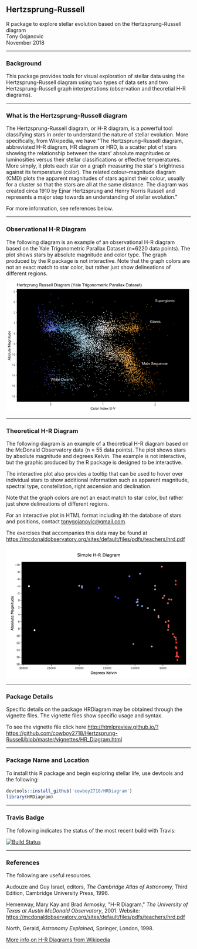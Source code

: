 ## Hertzsprung-Russell
R package to explore stellar evolution based on the Hertzsprung-Russell diagram  
Tony Gojanovic  
November 2018  

***

### Background

This package provides tools for visual exploration of stellar data using the Hertzsprung-Russell diagram using two types of data sets and two Hertzsprung-Russell graph interpretations (observation and theoretial H-R diagrams).

***

### What is the Hertzsprung-Russell diagram

The Hertzsprung-Russell diagram, or H-R diagram, is a powerful tool classifying stars in order to understand the nature of stellar evolution.  More specifically, from Wikipedia, we have "The Hertzsprung–Russell diagram, abbreviated H–R diagram, HR diagram or HRD, is a scatter plot of stars showing the relationship between the stars' absolute magnitudes or luminosities versus their stellar classifications or effective temperatures. More simply, it plots each star on a graph measuring the star's brightness against its temperature (color). The related colour–magnitude diagram (CMD) plots the apparent magnitudes of stars against their colour, usually for a cluster so that the stars are all at the same distance. The diagram was created circa 1910 by Ejnar Hertzsprung and Henry Norris Russell and represents a major step towards an understanding of stellar evolution."

For more information, see references below.

***

### Observational H-R Diagram

The following diagram is an example of an observational H-R diagram based on the Yale Trigonometric Parallax Dataset (n=6220 data points). The plot shows stars by absolute magnitude and color type.  The graph produced by the R package is not interactive. Note that the graph colors are not an exact match to star color, but rather just show delineations of different regions.

![Observational H-R Diagram](Observational.png)

***

### Theoretical H-R Diagram

The following diagram is an example of a theoretical H-R diagram based on the McDonald Observatory data (n = 55 data points).  The plot shows stars by absolute magnitude and degrees Kelvin.  The example is not interactive, but the graphic produced by the R package is designed to be interactive.  

The interactive plot also provides a tooltip that can be used to hover over individual stars to show additional information such as apparent magnitude, spectral type, constellation, right ascension and declination.

Note that the graph colors are not an exact match to star color, but rather just show delineations of different regions.

For an interactive plot in HTML format including ith the database of stars and positions, contact tonygojanovic@gmail.com.

The exercises that accompanies this data may be found at https://mcdonaldobservatory.org/sites/default/files/pdfs/teachers/hrd.pdf

![Theoretical H-R Diagram](Theoretical.png)

***

### Package Details

Specific details on the package HRDiagram may be obtained through the vignette files.  The vignette files show specific usage and syntax.

To see the vignette file click here http://htmlpreview.github.io/?https://github.com/cowboy2718/Hertzsprung-Russell/blob/master/vignettes/HR_Diagram.html

***

### Package Name and Location

To install this R package and begin exploring stellar life, use devtools and the following:

```r
devtools::install_github('cowboy2718/HRDiagram')
library(HRDiagram)
```
***

### Travis Badge

The following indicates the status of the most recent build with Travis:

[![Build Status](https://travis-ci.org/cowboy2718/Hertzsprung-Russell.svg?branch=master)](https://travis-ci.org/cowboy2718/Hertzsprung-Russell)

***

### References

The following are useful resources.

Audouze and Guy Israel, editors, *The Cambridge Atlas of Astronomy,* Third Edition, Cambridge University Press, 1996.

Hemenway, Mary Kay and Brad Armosky, "H-R Diagram," *The University of Texas at Austin McDonald Observatory*, 2001.
Website: https://mcdonaldobservatory.org/sites/default/files/pdfs/teachers/hrd.pdf

North, Gerald, *Astronomy Explained,* Springer, London, 1998.

[More info on H-R Diagrams from Wikipedia](https://en.wikipedia.org/wiki/Hertzsprung%E2%80%93Russell_diagram)


